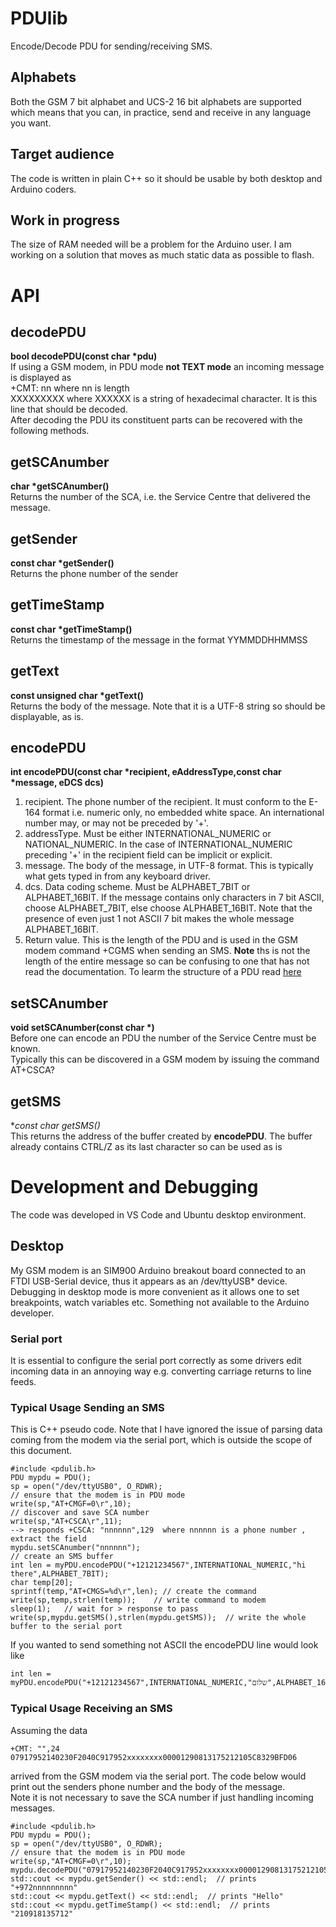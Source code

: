 # PDUlib
Encode/Decode PDU for sending/receiving SMS.
## Alphabets
Both the GSM 7 bit alphabet and UCS-2 16 bit alphabets are supported which means that you can, in practice, send and receive in any language you want.
## Target audience
The code is written in plain C++ so it should be usable by both desktop and Arduino coders.
## Work in progress
The size of RAM needed will be a problem for the Arduino user. I am working on a solution that moves as much static data as possible to flash.  
# API
## decodePDU
**bool decodePDU(const char *pdu)**<br>
If using a GSM modem, in PDU mode <b>not TEXT mode</b> an incoming message is displayed as<br>
+CMT: nn    where nn is length<br>
XXXXXXXXX   where XXXXXX is a string of hexadecimal character. It is this line that should be decoded.<br>
After decoding the PDU its constituent parts can be recovered with the following methods.
## getSCAnumber
**char *getSCAnumber()**<br>
Returns the number of the SCA, i.e. the Service Centre that delivered the message.<br>
## getSender
**const char *getSender()**<br>
Returns the phone number of the sender
## getTimeStamp
**const char *getTimeStamp()**<br>
Returns the timestamp of the message in the format YYMMDDHHMMSS<br>
## getText
**const unsigned char *getText()**<br>
Returns the body of the message. Note that it is a UTF-8 string so should be displayable, as is.<br>
## encodePDU
**int encodePDU(const char *recipient, eAddressType,const char *message, eDCS dcs)**<br>
1. recipient. The phone number of the recipient. It must conform to the E-164 format i.e. numeric only, no embedded white space. An international number may, or may not be preceded by '+'.
2. addressType. Must be either INTERNATIONAL_NUMERIC or NATIONAL_NUMERIC. In the case of INTERNATIONAL_NUMERIC preceding '+' in the recipient field can be implicit or explicit.
3. message. The body of the message, in UTF-8 format. This is typically what gets typed in from any keyboard driver.
4. dcs. Data coding scheme. Must be ALPHABET_7BIT or ALPHABET_16BIT. If the message contains only characters in 7 bit ASCII, choose ALPHABET_7BIT, else choose ALPHABET_16BIT. Note that the presence of even just 1 not ASCII 7 bit makes the whole message ALPHABET_16BIT.
4. Return value. This is the length of the PDU and is used in the GSM modem command +CGMS when sending an SMS. **Note** ths is not the length of the entire message so can be confusing to one that has not read the documentation. To learm the structure of a PDU read [here](https://bluesecblog.wordpress.com/2016/11/16/sms-submit-tpdu-structure/) 
## setSCAnumber
**void setSCAnumber(const char *)**<br>
Before one can encode an PDU the number of the Service Centre must be known.  
Typically this can be discovered in a GSM modem by issuing the command  
AT+CSCA?
## getSMS
**const char *getSMS()**  
This returns the address of the buffer created by **encodePDU**. The buffer already contains CTRL/Z as its last character so can be used as is
# Development and Debugging
The code was developed in VS Code and Ubuntu desktop environment.
## Desktop
My GSM modem is an SIM900 Arduino breakout board connected to an FTDI USB-Serial device, thus it appears as an /dev/ttyUSB* device.  
Debugging in desktop mode is more convenient as it allows one to set breakpoints, watch variables etc. Something not available to the Arduino developer.  
### Serial port
It is essential to configure the serial port correctly as some drivers edit incoming data in an annoying way e.g. converting carriage returns to line feeds.
### Typical Usage Sending an SMS
This is C++ pseudo code. Note that I have ignored the issue of parsing data coming from the modem via the serial port, which is outside the scope of this document.
```
#include <pdulib.h>
PDU mypdu = PDU(); 
sp = open("/dev/ttyUSB0", O_RDWR);  
// ensure that the modem is in PDU mode
write(sp,"AT+CMGF=0\r",10); 
// discover and save SCA number  
write(sp,"AT+CSCA\r",11);  
--> responds +CSCA: "nnnnnn",129  where nnnnnn is a phone number , extract the field 
mypdu.setSCAnumber("nnnnnn");  
// create an SMS buffer  
int len = myPDU.encodePDU("+12121234567",INTERNATIONAL_NUMERIC,"hi there",ALPHABET_7BIT);  
char temp[20];  
sprintf(temp,"AT+CMGS=%d\r",len); // create the command 
write(sp,temp,strlen(temp));    // write command to modem  
sleep(1);   // wait for > response to pass  
write(sp,mypdu.getSMS(),strlen(mypdu.getSMS));  // write the whole buffer to the serial port  
```
If you wanted to send something not ASCII the encodePDU line would look like
```
int len = myPDU.encodePDU("+12121234567",INTERNATIONAL_NUMERIC,"שלום",ALPHABET_16BIT);  
```
### Typical Usage Receiving an SMS
Assuming the data
```
+CMT: "",24
07917952140230F2040C917952xxxxxxxx00001290813175212105C8329BFD06
```
arrived from the GSM modem via the serial port. The code below would print out the senders phone number and the body of the message.  
Note it is not necessary to save the SCA number if just handling incoming messages.
```
#include <pdulib.h>
PDU mypdu = PDU(); 
sp = open("/dev/ttyUSB0", O_RDWR);  
// ensure that the modem is in PDU mode
write(sp,"AT+CMGF=0\r",10); 
mypdu.decodePDU("07917952140230F2040C917952xxxxxxxx00001290813175212105C8329BFD06");
std::cout << mypdu.getSender() << std::endl;  // prints "+972nnnnnnnnn"
std::cout << mypdu.getText() << std::endl;  // prints "Hello"
std::cout << mypdu.getTimeStamp() << std::endl;  // prints "210918135712"
```
